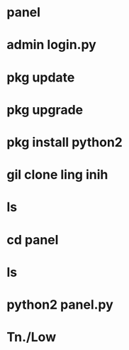 # panel
# admin login.py
# pkg update
# pkg upgrade
# pkg install python2
# gil clone ling inih
# ls
# cd panel
# ls
# python2 panel.py
#
# Tn./Low
